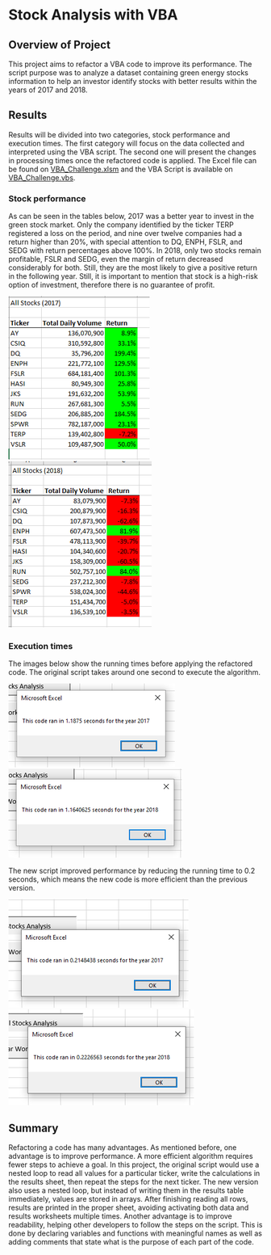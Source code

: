# Stock Analysis with VBA

## Overview of Project
This project aims to refactor a VBA code to improve its performance. The script purpose was to analyze a dataset containing green energy stocks information to help an investor identify stocks with better results within the years of 2017 and 2018.

## Results 
Results will be divided into two categories, stock performance and execution times. The first category will focus on the data collected and interpreted using the VBA script. The second one will present the changes in processing times once the refactored code is applied. The Excel file can be found on [VBA_Challenge.xlsm]( VBA_Challenge.xlsm) and the VBA Script is available on [VBA_Challenge.vbs](VBA_Challenge.vbs).

### Stock performance
As can be seen in the tables below, 2017 was a better year to invest in the green stock market. Only the company identified by the ticker TERP registered a loss on the period, and nine over twelve companies had a return higher than 20%, with special attention to DQ, ENPH, FSLR, and SEDG with return percentages above 100%. In 2018, only two stocks remain profitable, FSLR and SEDG, even the margin of return decreased considerably for both. Still, they are the most likely to give a positive return in the following year. Still, it is important to mention that stock is a high-risk option of investment, therefore there is no guarantee of profit.


![Stock_Performance_2017](Resources/Stock_Performance_2017.png)  ![Stock_Performance_2018](Resources/Stock_Performance_2018.png)

  
### Execution times
The images below show the running times before applying the refactored code. The original script takes around one second to execute the algorithm.


![Processing_Time_2017](Resources/Processing_Time_2017.png)  ![Processing_Time_2018](Resources/Processing_Time_2018.png)  

The new script improved performance by reducing the running time to 0.2 seconds, which means the new code is more efficient than the previous version. 


![VBA_Challenge_2017](Resources/VBA_Challenge_2017.png)  ![VBA_Challenge_2018](Resources/VBA_Challenge_2018.png)  

## Summary
Refactoring a code has many advantages. As mentioned before, one advantage is to improve performance. A more efficient algorithm requires fewer steps to achieve a goal. In this project, the original script would use a nested loop to read all values for a particular ticker, write the calculations in the results sheet, then repeat the steps for the next ticker. The new version also uses a nested loop, but instead of writing them in the results table immediately, values are stored in arrays. After finishing reading all rows, results are printed in the proper sheet, avoiding activating both data and results worksheets multiple times.
Another advantage is to improve readability, helping other developers to follow the steps on the script. This is done by declaring variables and functions with meaningful names as well as adding comments that state what is the purpose of each part of the code.
